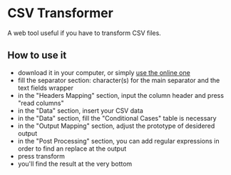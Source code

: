 CSV Transformer
===============

A web tool useful if you have to transform CSV files.


How to use it
-------------

 * download it in your computer, or simply [use the online one](http://nkjoep.altervista.org/CSV-Transformer/)
 * fill the separator section: character(s) for the main separator and the text fields wrapper
 * in the "Headers Mapping" section, input the column header and press "read columns"
 * in the "Data" section, insert your CSV data
 * in the "Data" section, fill the "Conditional Cases" table is necessary
 * in the "Output Mapping" section, adjust the prototype of desidered output
 * in the "Post Processing" section, you can add regular expressions in order to find an replace at the output
 * press transform
 * you'll find the result at the very bottom
